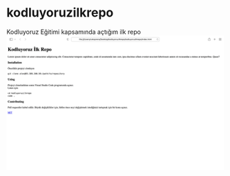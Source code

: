 # kodluyoruzilkrepo
Kodluyoruz Eğitimi kapsamında açtığım ilk repo
![alt text](https://raw.githubusercontent.com/bozturkk/kodluyoruzilkrepo/main/ss.png)

